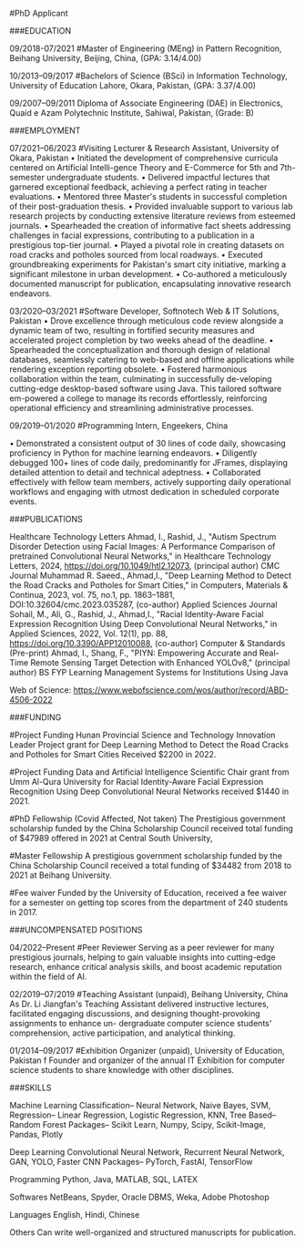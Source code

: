 #PhD Applicant

###EDUCATION

09/2018-07/2021
#Master of Engineering (MEng) in Pattern Recognition, Beihang University, Beijing, China, (GPA: 3.14/4.00)

10/2013–09/2017
#Bachelors of Science (BSci) in Information Technology, University of Education Lahore, Okara, Pakistan, (GPA: 3.37/4.00)

09/2007–09/2011
Diploma of Associate Engineering (DAE) in Electronics, Quaid e Azam Polytechnic Institute, Sahiwal, Pakistan, (Grade: B)


###EMPLOYMENT

07/2021–06/2023
#Visiting Lecturer & Research Assistant, University of Okara, Pakistan
•	Initiated the development of comprehensive curricula centered on Artificial Intelli-gence Theory and E-Commerce for 5th and 7th-semester undergraduate students.
•	Delivered impactful lectures that garnered exceptional feedback, achieving a perfect rating in teacher evaluations.
•	Mentored three Master's students in successful completion of their post-graduation thesis.
•	Provided invaluable support to various lab research projects by conducting extensive literature reviews from esteemed journals.
•	Spearheaded the creation of informative fact sheets addressing challenges in facial expressions, contributing to a publication in a prestigious top-tier journal.
•	Played a pivotal role in creating datasets on road cracks and potholes sourced from local roadways.
•	Executed groundbreaking experiments for Pakistan's smart city initiative, marking a significant milestone in urban development.
•	Co-authored a meticulously documented manuscript for publication, encapsulating innovative research endeavors.

03/2020–03/2021
#Software Developer, Softnotech Web & IT Solutions, Pakistan
•	Drove excellence through meticulous code review alongside a dynamic team of two, resulting in fortified security measures and accelerated project completion by two weeks ahead of the deadline.
•	Spearheaded the conceptualization and thorough design of relational databases, seamlessly catering to web-based and offline applications while rendering exception reporting obsolete.
•	Fostered harmonious collaboration within the team, culminating in successfully de-veloping cutting-edge desktop-based software using Java. This tailored software em-powered a college to manage its records effortlessly, reinforcing operational efficiency and streamlining administrative processes.

09/2019–01/2020
#Programming Intern, Engeekers, China

•	Demonstrated a consistent output of 30 lines of code daily, showcasing proficiency in Python for machine learning endeavors.
•	Diligently debugged 100+ lines of code daily, predominantly for JFrames, displaying detailed attention to detail and technical adeptness.
•	Collaborated effectively with fellow team members, actively supporting daily operational workflows and engaging with utmost dedication in scheduled corporate events.

###PUBLICATIONS

Healthcare
Technology
Letters	Ahmad, I., Rashid, J., "Autism Spectrum Disorder Detection using Facial Images: A Performance Comparison of pretrained Convolutional Neural Networks," in Healthcare Technology Letters, 2024, https://doi.org/10.1049/htl2.12073, (principal author)
CMC Journal	Muhammad R. Saeed., Ahmad,I., "Deep Learning Method to Detect the Road Cracks and Potholes for Smart Cities," in Computers, Materials & Continua, 2023, vol. 75, no.1, pp. 1863–1881, DOI:10.32604/cmc.2023.035287, (co-author)
Applied Sciences Journal
	Sohail, M., Ali, G., Rashid, J., Ahmad,I., "Racial Identity-Aware Facial Expression
Recognition Using Deep Convolutional Neural Networks," in Applied Sciences, 2022, Vol. 12(1), pp. 88, https://doi.org/10.3390/APP12010088, (co-author)
Computer & Standards (Pre-print)	Ahmad, I., Shang, F., "PIYN: Empowering Accurate and Real-Time Remote Sensing
Target Detection with Enhanced YOLOv8," (principal author)
BS FYP	Learning Management Systems for Institutions Using Java
	
Web of Science: https://www.webofscience.com/wos/author/record/ABD-4506-2022

###FUNDING

#Project Funding
Hunan Provincial Science and Technology Innovation Leader Project grant for Deep
Learning Method to Detect the Road Cracks and Potholes for Smart Cities Received
$2200 in 2022.

#Project Funding
Data and Artificial Intelligence Scientific Chair grant from Umm Al-Qura University for
Racial Identity-Aware Facial Expression Recognition Using Deep Convolutional Neural
Networks received $1440 in 2021.

#PhD Fellowship (Covid Affected, Not taken)
The Prestigious government scholarship funded by the China Scholarship Council received total funding of $47989 offered in 2021 at Central South University,  

#Master Fellowship
A prestigious government scholarship funded by the China Scholarship Council received a
total funding of $34482 from 2018 to 2021 at Beihang University. 

#Fee waiver
Funded by the University of Education, received a fee waiver for a semester on getting top
scores from the department of 240 students in 2017.

###UNCOMPENSATED POSITIONS

04/2022–Present
#Peer Reviewer
Serving as a peer reviewer for many prestigious journals, helping to gain valuable insights into cutting-edge research, enhance critical analysis skills, and boost academic reputation within the field of AI.


02/2019–07/2019
#Teaching Assistant (unpaid), Beihang University, China
 As Dr. Li Jiangfan's Teaching Assistant delivered instructive lectures, facilitated
engaging discussions, and designing thought-provoking assignments to enhance un-
dergraduate computer science students' comprehension, active participation, and
analytical thinking.

01/2014–09/2017
#Exhibition Organizer (unpaid), University of Education, Pakistan
f Founder and organizer of the annual IT Exhibition for computer science students to
share knowledge with other disciplines.

###SKILLS

Machine Learning
Classification– Neural Network, Naive Bayes, SVM, Regression– Linear Regression,
Logistic Regression, KNN, Tree Based– Random Forest
Packages– Scikit Learn, Numpy, Scipy, Scikit-Image, Pandas, Plotly

Deep Learning
Convolutional Neural Network, Recurrent Neural Network, GAN, YOLO, Faster CNN
Packages– PyTorch, FastAI, TensorFlow

Programming
Python, Java, MATLAB, SQL, LATEX

Softwares
NetBeans, Spyder, Oracle DBMS, Weka, Adobe Photoshop

Languages
English, Hindi, Chinese

Others
Can write well-organized and structured manuscripts for publication.
